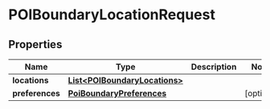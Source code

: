 
# POIBoundaryLocationRequest

## Properties
Name | Type | Description | Notes
------------ | ------------- | ------------- | -------------
**locations** | [**List&lt;POIBoundaryLocations&gt;**](POIBoundaryLocations.md) |  | 
**preferences** | [**PoiBoundaryPreferences**](PoiBoundaryPreferences.md) |  |  [optional]



